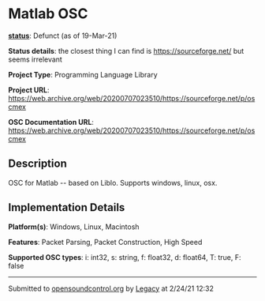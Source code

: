 # Matlab OSC

**[status](../implementation-status.html)**: Defunct (as of 19-Mar-21)

**Status details**: 
the closest thing I can find is https://sourceforge.net/ but seems irrelevant

**Project Type**: Programming Language Library

**Project URL**: <https://web.archive.org/web/20200707023510/https://sourceforge.net/p/oscmex>

**OSC Documentation URL**: <https://web.archive.org/web/20200707023510/https://sourceforge.net/p/oscmex>

## Description

OSC for Matlab -- based on Liblo. Supports windows, linux, osx.

## Implementation Details

**Platform(s)**: Windows, Linux, Macintosh

**Features**: Packet Parsing, Packet Construction, High Speed

**Supported OSC types**: i: int32, s: string, f: float32, d: float64, T: true, F: false

---
Submitted to [opensoundcontrol.org](https://opensoundcontrol.org) by [Legacy](legacy-site.html) at 2/24/21 12:32
